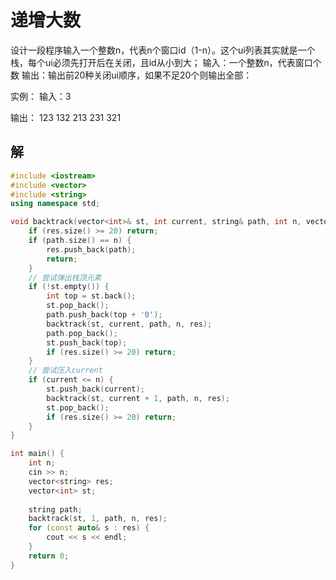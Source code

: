 # 递增大数

设计一段程序输入一个整数n，代表n个窗口id（1-n）。这个ui列表其实就是一个栈，每个ui必须先打开后在关闭，且id从小到大；
输入：一个整数n，代表窗口个数
输出：输出前20种关闭ui顺序，如果不足20个则输出全部：

实例：
输入：3

输出：
123
132
213
231
321

## 解



```cpp
#include <iostream>
#include <vector>
#include <string>
using namespace std;

void backtrack(vector<int>& st, int current, string& path, int n, vector<string>& res) {
    if (res.size() >= 20) return;
    if (path.size() == n) {
        res.push_back(path);
        return;
    }
    // 尝试弹出栈顶元素
    if (!st.empty()) {
        int top = st.back();
        st.pop_back();
        path.push_back(top + '0');
        backtrack(st, current, path, n, res);
        path.pop_back();
        st.push_back(top);
        if (res.size() >= 20) return;
    }
    // 尝试压入current
    if (current <= n) {
        st.push_back(current);
        backtrack(st, current + 1, path, n, res);
        st.pop_back();
        if (res.size() >= 20) return;
    }
}

int main() {
    int n;
    cin >> n;
    vector<string> res;
    vector<int> st;
    
    string path;
    backtrack(st, 1, path, n, res);
    for (const auto& s : res) {
        cout << s << endl;
    }
    return 0;
}
```



